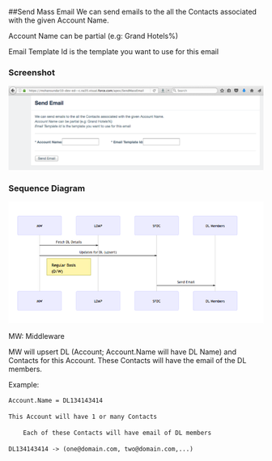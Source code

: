 ##Send Mass Email
We can send emails to the all the Contacts associated with the given Account Name.

Account Name can be partial (e.g: Grand Hotels%)

Email Template Id is the template you want to use for this email


### Screenshot
![](https://github.com/mohan-chinnappan-n/sfdc-mass-email/blob/master/SendEmail.png)



### Sequence Diagram
![Sequence Diagram  ](https://github.com/mohan-chinnappan-n/sfdc-mass-email/blob/master/email-seq-dwg.png)

MW: Middleware

MW will upsert  DL (Account; Account.Name will have DL Name) and Contacts for this Account. These Contacts will have the email of the DL members.

Example:

```
Account.Name = DL134143414

This Account will have 1 or many Contacts

    Each of these Contacts will have email of DL members

DL134143414 -> (one@domain.com, two@domain.com,...)

```
